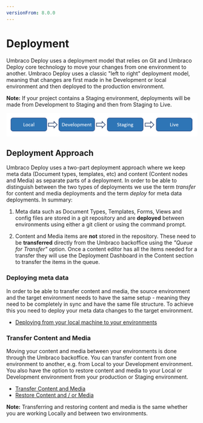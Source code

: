 ```yaml
---
versionFrom: 8.0.0
---
```


# Deployment
Umbraco Deploy uses a deployment model that relies on Git and Umbraco Deploy core technology to move your changes from one environment to another. Umbraco Deploy uses a classic "left to right" deployment model, meaning that changes are first made in he Development or local environment and then deployed to the production environment.

__Note:__ If your project contains a Staging environment, deployments will be made from Development to Staging and then from Staging to Live.

![Left to right model](images/left-to-right.png)

## Deployment Approach

Umbraco Deploy uses a two-part deployment approach where we keep meta data (Document types, templates, etc) and content (Content nodes and Media) as separate parts of a deployment. In order to be able to distinguish between the two types of deployments we use the term *transfer* for content and media deployments and the term *deploy* for meta data deployments.
In summary:

1. Meta data such as Document Types, Templates, Forms, Views and config files are stored in a git repository and are **deployed** between environments using either a git client or using the command prompt.

2. Content and Media items are **not** stored in the repository. These need to be **transferred** directly from the Umbraco backoffice using the *"Queue for Transfer"* option. Once a content editor has all the items needed for a transfer they will use the Deployment Dashboard in the Content section to transfer the items in the queue.

<!-- need new video or need to be removed 
### Video tutorial

Learn more about the deployment approach in this video, which will also show you how to deploy meta data as well as how to transfer content and media. Below you'll find links to articles containing step-by-step guides for each approach.

<iframe width="800" height="450" src="https://www.youtube.com/embed/sjId_hN1ba0?rel=0" frameborder="0" allow="autoplay; encrypted-media" allowfullscreen></iframe>-->

### Deploying meta data
In order to be able to transfer content and media, the source environment and the target environment needs to have the same setup - meaning they need to be completely in sync and have the same file structure. To achieve this you need to deploy your meta data changes to the target environment.

  - [Deploying from your local machine to your environments ](Deploying-Changes)

### Transfer Content and Media
Moving your content and media between your environments is done through the Umbraco backoffice. You can transfer content from one environment to another, e.g. from Local to your Development environment. You also have the option to restore content and media to your Local or Development environment from your production or Staging environment.

  - [Transfer Content and Media](Content-Transfer)
  - [Restore Content and / or Media](Restoring-content)

**Note:** Transferring and restoring content and media is the same whether you are working Locally and between two environments.
